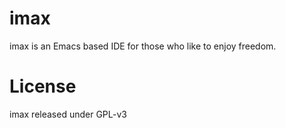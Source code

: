 # imax

imax is an Emacs based IDE for those who like to enjoy freedom.

# License
imax released under GPL-v3
